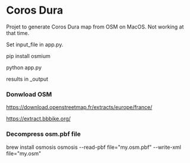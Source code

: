 # Coros Dura

Projet to generate Coros Dura map from OSM on MacOS. Not working at that time.

Set input_file in app.py.

pip install osmium

python app.py

results in _output

### Donwload OSM

https://download.openstreetmap.fr/extracts/europe/france/

https://extract.bbbike.org/

### Decompress osm.pbf file

brew install osmosis
osmosis --read-pbf file="my.osm.pbf" --write-xml file="my.osm"
